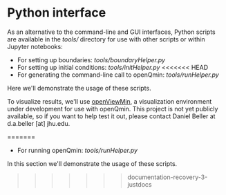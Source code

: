 # Python interface

As an alternative to the command-line and GUI interfaces, Python scripts are available in the *tools/* directory for use with other scripts or within Jupyter notebooks: 

* For setting up boundaries: *tools/boundaryHelper.py*
* For setting up initial conditions: *tools/initHelper.py*
<<<<<<< HEAD
* For generating the command-line call to openQmin: *tools/runHelper.py* 

Here we'll demonstrate the usage of these scripts. 

To visualize results, we'll use [openViewMin](https://gitlab.com/d.a.beller/openviewmin), a visualization environment under development for use with openQmin. This project is not yet publicly available, so if you want to help test it out, please contact Daniel Beller at d.a.beller \[at\] jhu.edu. 

=======
* For running openQmin: *tools/runHelper.py* 

In this section we'll demonstrate the usage of these scripts. 
>>>>>>> documentation-recovery-3-justdocs


